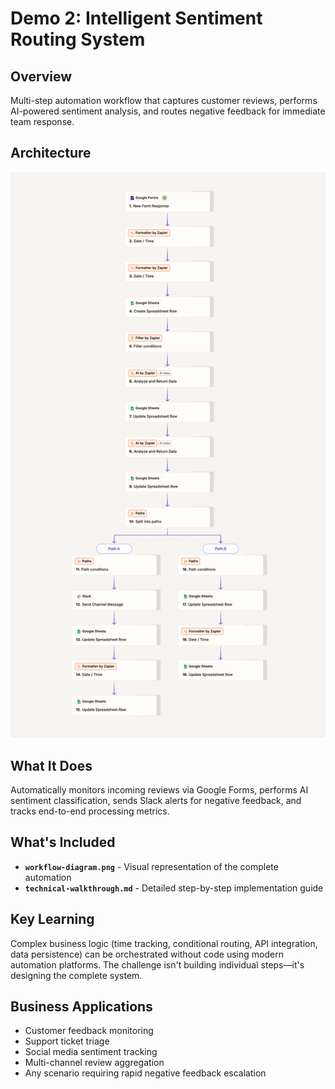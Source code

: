 # Demo 2: Intelligent Sentiment Routing System

## Overview
Multi-step automation workflow that captures customer reviews, performs AI-powered sentiment analysis, and routes negative feedback for immediate team response.

## Architecture
![Zapier Workflow](zapier-workflow.png)

## What It Does
Automatically monitors incoming reviews via Google Forms, performs AI sentiment classification, sends Slack alerts for negative feedback, and tracks end-to-end processing metrics.

## What's Included
- **`workflow-diagram.png`** - Visual representation of the complete automation
- **`technical-walkthrough.md`** - Detailed step-by-step implementation guide

## Key Learning
Complex business logic (time tracking, conditional routing, API integration, data persistence) can be orchestrated without code using modern automation platforms. The challenge isn't building individual steps—it's designing the complete system.

## Business Applications
- Customer feedback monitoring
- Support ticket triage
- Social media sentiment tracking
- Multi-channel review aggregation
- Any scenario requiring rapid negative feedback escalation
